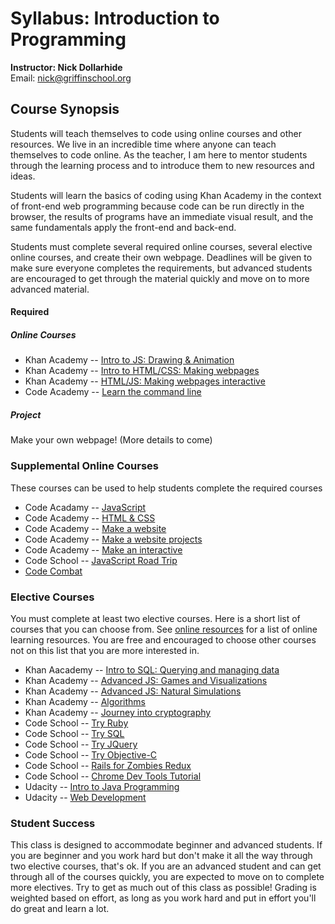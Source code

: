 # Syllabus: Introduction to Programming
**Instructor: Nick Dollarhide**  
Email:       nick@griffinschool.org  

## Course Synopsis
Students will teach themselves to code using online courses and other resources. We live in an incredible time where anyone can teach themselves to code online.
As the teacher, I am here to mentor students through the learning process and to introduce them to new resources and ideas. 

Students will learn the basics of coding using Khan Academy in the context of front-end web programming because 
code can be run directly in the browser, the results of programs have an immediate visual result, and the same fundamentals apply the front-end and back-end.

Students must complete several required online courses, several  elective online courses, and create their own webpage. Deadlines will be given to make sure everyone completes the requirements, but advanced students are encouraged to get through the material quickly and move on to more advanced material. 

#### Required
##### Online Courses
* Khan Academy -- [Intro to JS: Drawing & Animation](https://www.khanacademy.org/computing/computer-programming/programming)
* Khan Academy -- [Intro to HTML/CSS: Making webpages](https://www.khanacademy.org/computing/computer-programming/html-css)
* Khan Academy -- [HTML/JS: Making webpages interactive](https://www.khanacademy.org/computing/computer-programming/html-css-js)
* Code Academy -- [Learn the command line](https://www.codecademy.com/courses/learn-the-command-line)

##### Project
Make your own webpage! (More details to come)

### Supplemental Online Courses
These courses can be used to help students complete the required courses
* Code Acadamy -- [JavaScript](https://www.codecademy.com/tracks/javascript)
* Code Academy -- [HTML & CSS](https://www.codecademy.com/tracks/web)
* Code Academy -- [Make a website](https://www.codecademy.com/skills/make-a-website)
* Code Academy -- [Make a website projects](https://www.codecademy.com/courses/html-css-prj)
* Code Academy -- [Make an interactive](https://www.codecademy.com/skills/make-an-interactive-website)
* Code School -- [JavaScript Road Trip](https://www.codeschool.com/courses/javascript-road-trip-part-1)
* [Code Combat](https://codecombat.com/)

### Elective Courses
You must complete at least two elective courses. Here is a short list of  courses that you can choose from. See [online resources](./online-learning.md) for a list of online learning resources. You are free and encouraged to choose other courses not on this list that you are more interested in.

* Khan Aacademy -- [Intro to SQL: Querying and managing data](https://www.khanacademy.org/computing/computer-programming/sql)
* Khan Academy -- [Advanced JS: Games and Visualizations](https://www.khanacademy.org/computing/computer-programming/programming-games-visualizations)
* Khan Academy -- [Advanced JS: Natural Simulations](https://www.khanacademy.org/computing/computer-programming/programming-natural-simulations)
* Khan Academy -- [Algorithms](https://www.khanacademy.org/computing/computer-science/algorithms)
* Khan Academy -- [Journey into cryptography](https://www.khanacademy.org/computing/computer-science/cryptography)
* Code School -- [Try Ruby](https://www.codeschool.com/courses/try-ruby)
* Code School -- [Try SQL](https://www.codeschool.com/courses/try-sql)
* Code School -- [Try JQuery](https://www.codeschool.com/courses/try-jquery)
* Code School -- [Try Objective-C](https://www.codeschool.com/courses/try-objective-c)
* Code School -- [Rails for Zombies Redux](https://www.codeschool.com/courses/rails-for-zombies-redux)
* Code School -- [Chrome Dev Tools Tutorial](https://www.codeschool.com/courses/discover-devtools)
* Udacity -- [Intro to Java Programming](https://www.udacity.com/course/intro-to-java-programming--cs046)
* Udacity -- [Web Development](https://www.udacity.com/course/web-development--cs253)

### Student Success
This class is designed to accommodate beginner and advanced students. If you are beginner and you work hard but don't make it all the way through two elective courses, that's ok. If you are an advanced student and can get through all of the courses quickly, you are expected to move on to complete more electives. Try to get as much out of this class as possible! Grading is weighted based on effort, as long as you work hard and put in effort you'll do great and learn a lot.








